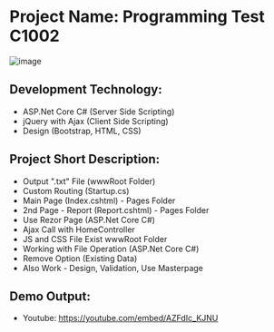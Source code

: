 # Project Name: Programming Test C1002
![image](https://user-images.githubusercontent.com/83280369/189431963-53597e04-54eb-499d-b061-239c9f8349e0.png)


## Development Technology:
- ASP.Net Core C# (Server Side Scripting)
- jQuery with Ajax (Client Side Scripting)
- Design (Bootstrap, HTML, CSS)


## Project Short Description:
- Output ".txt" File (wwwRoot Folder)
- Custom Routing (Startup.cs)
- Main Page (Index.cshtml) - Pages Folder
- 2nd Page - Report (Report.cshtml) - Pages Folder
- Use Rezor Page (ASP.Net Core C#)
- Ajax Call with HomeController
- JS and CSS File Exist wwwRoot Folder
- Working with File Operation (ASP.Net Core C#)
- Remove Option (Existing Data)
- Also Work - Design, Validation, Use Masterpage 

## Demo Output:
- Youtube: https://youtube.com/embed/AZFdIc_KJNU
